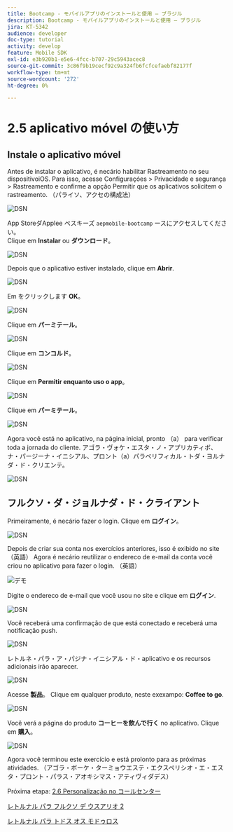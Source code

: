 ```yaml
---
title: Bootcamp - モバイルアプリのインストールと使用 – ブラジル
description: Bootcamp - モバイルアプリのインストールと使用 – ブラジル
jira: KT-5342
audience: developer
doc-type: tutorial
activity: develop
feature: Mobile SDK
exl-id: e3b920b1-e5e6-4fcc-b707-29c5943acec8
source-git-commit: 3c86f9b19cecf92c9a324fb6fcfcefaebf82177f
workflow-type: tm+mt
source-wordcount: '272'
ht-degree: 0%

---
```


# 2.5 aplicativo móvel の使い方


## Instale o aplicativo móvel

Antes de instalar o aplicativo, é necário habilitar Rastreamento no seu dispositivoiOS. Para isso, acesse Configuraçóes > Privacidade e segurança > Rastreamento e confirme a opção Permitir que os aplicativos solicitem o rastreamento. （パライソ、アクセの構成法）

![DSN](./../uc3/images/app4.png)

App StoreダApplee ペスキーズ `aepmobile-bootcamp` ースにアクセスしてください。\
Clique em **Instalar** ou **ダウンロード**。

![DSN](./../uc3/images/app1.png)

Depois que o aplicativo estiver instalado, clique em **Abrir**.

![DSN](./../uc3/images/app2.png)

Em をクリックします **OK**。

![DSN](./../uc3/images/app9.png)

Clique em **パーミテール**。

![DSN](./../uc3/images/app3.png)

Clique em **コンコルド**。

![DSN](./../uc3/images/app7.png)

Clique em **Permitir enquanto uso o app**。

![DSN](./../uc3/images/app8.png)

Clique em **パーミテール**。

![DSN](./../uc3/images/app5.png)

Agora você está no aplicativo, na página inicial, pronto （a） para verificar toda a jornada do cliente. アゴラ・ヴォケ・エスタ・ノ・アプリカティボ、ナ・パージーナ・イニシアル、プロント（a）パラベリフィカル・トダ・ヨルナダ・ド・クリエンテ。

![DSN](./../uc3/images/app12.png)

## フルクソ・ダ・ジョルナダ・ド・クライアント

Primeiramente, é necário fazer o login. Clique em **ログイン**。

![DSN](./../uc3/images/app13.png)

Depois de criar sua conta nos exercícios anteriores, isso é exibido no site （英語） Agora é necário reutilizar o endereco de e-mail da conta você criou no aplicativo para fazer o login. （英語）

![デモ](./../uc3/images/pv1.png)

Digite o endereco de e-mail que você usou no site e clique em **ログイン**.

![DSN](./../uc3/images/app14.png)

Você receberá uma confirmação de que está conectado e receberá uma notificação push.

![DSN](./../uc3/images/app15.png)

レトルネ・パラ・ア・パジナ・イニシアル・ド・aplicativo e os recursos adicionais irão aparecer.

![DSN](./../uc3/images/app17.png)

Acesse **製品**。 Clique em qualquer produto, neste exexampo: **Coffee to go**.

![DSN](./images/app19.png)

Você verá a página do produto **コーヒーを飲んで行く** no aplicativo. Clique em **購入**。

![DSN](./images/app20.png)

Agora você terminou este exercício e está prolonto para as próximas atividades. （アゴラ・ボーケ・ターミョウエステ・エクスペリシオ・エ・エスタ・プロント・パラス・アオキシマス・アティヴィダデス）

Próxima etapa: [ 2.6 Personalização no コールセンター ](./ex6.md)

[レトルナル パラ フルクソ デ ウスアリオ 2](./uc2.md)

[レトルナル パラ トドス オス モドゥロス](../../overview.md)
